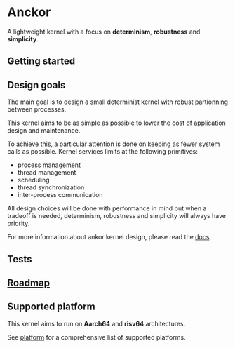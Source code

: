 # Anckor

A lightweight kernel with a focus on **determinism**, **robustness** and **simplicity**.

## Getting started

## Design goals

The main goal is to design a small determinist kernel with robust partionning between processes.

This kernel aims to be as simple as possible to lower the cost of application design and maintenance.

To achieve this, a particular attention is done on keeping as fewer system calls as possible. Kernel services limits at the following primitives:
- process management
- thread management
- scheduling
- thread synchronization
- inter-process communication

All design choices will be done with performance in mind but when a tradeoff is needed, determinism, robustness and simplicity will always have priority.

For more information about ankor kernel design, please read the [docs](/docs/ARCHITECTURE.md).

## Tests

## [Roadmap](/ROADMAP.md)

## Supported platform

This kernel aims to run on **Aarch64** and **risv64** architectures.

See [platform](/PLATFORM.md) for a comprehensive list of supported platforms.
